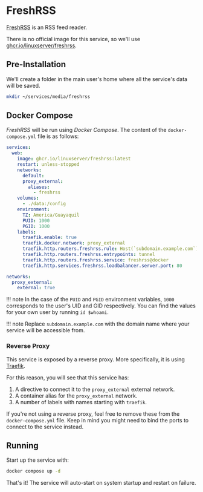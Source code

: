 # FreshRSS

[FreshRSS](https://www.freshrss.org/) is an RSS feed reader.

There is no official image for this service, so we'll use [ghcr.io/linuxserver/freshrss](https://hub.docker.com/r/linuxserver/freshrss).

## Pre-Installation

We'll create a folder in the main user's home where all the service's data will be saved.

```bash
mkdir ~/services/media/freshrss
```

## Docker Compose

*FreshRSS* will be run using *Docker Compose*. The content of the `docker-compose.yml` file is as follows:

```yaml
services:
  web:
    image: ghcr.io/linuxserver/freshrss:latest
    restart: unless-stopped
    networks:
      default:
      proxy_external:
        aliases:
          - freshrss
    volumes:
      - ./data:/config
    environment:
      TZ: America/Guayaquil
      PUID: 1000
      PGID: 1000
    labels:
      traefik.enable: true
      traefik.docker.network: proxy_external
      traefik.http.routers.freshrss.rule: Host(`subdomain.example.com`)
      traefik.http.routers.freshrss.entrypoints: tunnel
      traefik.http.routers.freshrss.service: freshrss@docker
      traefik.http.services.freshrss.loadbalancer.server.port: 80

networks:
  proxy_external:
    external: true
```

!!! note
    In the case of the `PUID` and `PGID` environment variables, `1000` corresponds to the user's UID and GID respectively. You can find the values for your own user by running `id $whoami`.

!!! note
    Replace `subdomain.example.com` with the domain name where your service will be accessible from.

### Reverse Proxy

This service is exposed by a reverse proxy. More specifically, it is using [Traefik](../networking/traefik.md).

For this reason, you will see that this service has:

1. A directive to connect it to the `proxy_external` external network.
2. A container alias for the `proxy_external` network.
3. A number of labels with names starting with `traefik`.

If you're not using a reverse proxy, feel free to remove these from the `docker-compose.yml` file.
Keep in mind you might need to bind the ports to connect to the service instead.

## Running

Start up the service with:

```bash
docker compose up -d
```

That's it! The service will auto-start on system startup and restart on failure.
